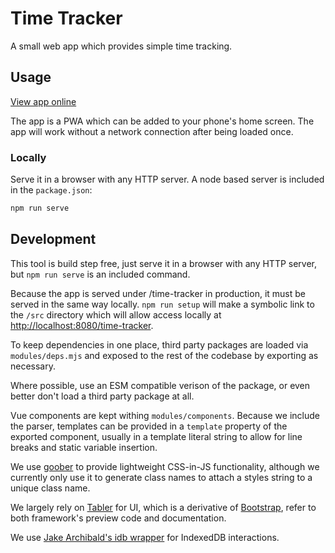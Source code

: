 # Time Tracker

A small web app which provides simple time tracking.

## Usage

[View app online](https://andrewbridge.github.io/time-tracker/)

The app is a PWA which can be added to your phone's home screen. The app will work without a network connection after being loaded once.

### Locally

Serve it in a browser with any HTTP server. A node based server is included in the `package.json`:

```bash
npm run serve
```

## Development

This tool is build step free, just serve it in a browser with any HTTP server, but `npm run serve` is an included command.

Because the app is served under /time-tracker in production, it must be served in the same way locally. `npm run setup` will make a symbolic link to the `/src` directory which will allow access locally at [http://localhost:8080/time-tracker](http://localhost:8080/time-tracker).

To keep dependencies in one place, third party packages are loaded via `modules/deps.mjs` and exposed to the rest of the codebase by exporting as necessary.

Where possible, use an ESM compatible verison of the package, or even better don't load a third party package at all.

Vue components are kept withing `modules/components`. Because we include the parser, templates can be provided in a `template` property of the exported component, usually in a template literal string to allow for line breaks and static variable insertion.

We use [goober](https://github.com/cristianbote/goober) to provide lightweight CSS-in-JS functionality, although we currently only use it to generate class names to attach a styles string to a unique class name.

We largely rely on [Tabler](https://tabler.io/) for UI, which is a derivative of [Bootstrap](https://getbootstrap.com/), refer to both framework's preview code and documentation.

We use [Jake Archibald's idb wrapper](https://github.com/jakearchibald/idb) for IndexedDB interactions.